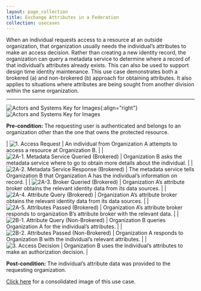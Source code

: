 ```yaml
---
layout: page_collection
title: Exchange Attributes in a Federation
collection: usecases
---
```


When an individual requests access to a resource at an outside organization, that organization usually needs the individual’s attributes to make an access decision. Rather than creating a new identity record, the organization can query a metadata service to determine where a record of that individual’s attributes already exists. This can also be used to support design time identity maintenance.
This use case demonstrates both a brokered (a) and non-brokered (b) approach for obtaining attributes. It also applies to situations where attributes are being sought from another division within the same organization.

---

![Actors and Systems Key for Images](../../img/usecases/exchangelabel.png){:align="right"}
![Actors and Systems Key for Images](../../img/usecases/exchangekey.png)

**Pre-condition:** The requesting user is authenticated and belongs to an organization other than the one that owns the protected resource.

| ![1. Access Request](../../img/usecases/exchange1.png)  | An individual from Organization A attempts to access a resource at Organization B. |
| ![2A-1. Metadata Service Queried (Brokered)](../../img/usecases/exchange2.png)  | Organization B asks the metadata service where to go to obtain more details about the individual. |
| ![2A-2. Metadata Service Response (Brokered)](../../img/usecases/exchange3.png)  | The metadata service tells Organization B that Organization A has the individual’s information on record. |
| ![2A-3. Broker Queried (Brokered)](../../img/usecases/exchange4.png)  | Organization A’s attribute broker obtains the relevant identity data from its data sources. |
| ![2A-4. Attribute Query (Brokered)](../../img/usecases/exchange5.png)  | Organization A’s attribute broker obtains the relevant identity data from its data sources. |
| ![2A-5. Attributes Passed (Brokered)](../../img/usecases/exchange6.png)  | Organization A’s attribute broker responds to organization B’s attribute broker with the relevant data. |
| ![2B-1. Attribute Query (Non-Brokered)](../../img/usecases/exchange7.png)  | Organization B queries Organization A for the individual’s attributes. |
| ![2B-2. Attributes Passed (Non-Brokered)](../../img/usecases/exchange8.png)  | Organization A responds to Organization B with the individual’s relevant attributes. |
| ![3. Access Decision](../../img/usecases/exchange9.png)  | Organization B uses the individual’s attributes to make an authorization decision.  |

**Post-condition:** The individual’s attribute data was provided to the requesting organization.

[Click here](../../img/ExchangeAttributes.png) for a consolidated image of this use case.
